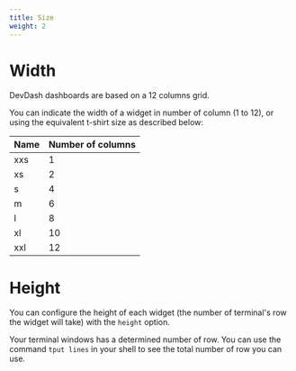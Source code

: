 ```yaml
---
title: Size
weight: 2 
---
```


# Width

DevDash dashboards are based on a 12 columns grid.

You can indicate the width of a widget in number of column (1 to 12), or using the equivalent t-shirt size as described below:

| Name   | Number of columns   |
| ------ | ------------------- |
| xxs    | 1                   |
| xs     | 2                   |
| s      | 4                   |
| m      | 6                   |
| l      | 8                   |
| xl     | 10                  |
| xxl    | 12                  |

# Height

You can configure the height of each widget (the number of terminal's row the widget will take) with the `height` option.

Your terminal windows has a determined number of row. You can use the command `tput lines` in your shell to see the total number of row you can use.
